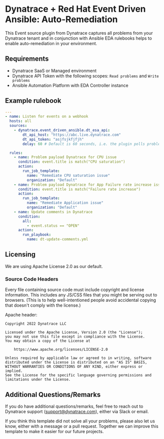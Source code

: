 # Dynatrace + Red Hat Event Driven Ansible: Auto-Remediation

This Event source plugin from Dynatrace captures all problems from your Dynatrace tenant and in conjunction with Ansible EDA rulebooks helps to enable auto-remediation in your environment.

## Requirements

* Dynatrace SaaS or Managed environment
* Dynatrace API Token with the following scopes: `Read problems` and `Write problems`
* Ansible Automation Platform with EDA Controller instance

## Example rulebook

```yaml
---
- name: Listen for events on a webhook
  hosts: all
  sources:
    - dynatrace.event_driven_ansible.dt_esa_api:
        dt_api_host: "https://abc.live.dynatrace.com"
        dt_api_token: "asjfsjkfjfjh"
        delay: 60 # Default is 60 seconds, i.e. the plugin polls problems every 60 seconds

  rules:
    - name: Problem payload Dynatrace for CPU issue
      condition: event.title is match("CPU saturation")
      action:
        run_job_template:
          name: "Remediate CPU saturation issue"
          organization: "Default"
    - name: Problem payload Dynatrace for App Failure rate increase issue
      condition: event.title is match("Failure rate increase")
      action:
        run_job_template:
          name: "Remediate Application issue"
          organization: "Default"
    - name: Update comments in Dynatrace
      condition: 
        all: 
          - event.status == "OPEN"
      action:
        run_playbook:
          name: dt-update-comments.yml
```

## Licensing

We are using Apache License 2.0 as our default.

### Source Code Headers

Every file containing source code must include copyright and license
information. This includes any JS/CSS files that you might be serving out to
browsers. (This is to help well-intentioned people avoid accidental copying that
doesn't comply with the license.)

Apache header:

    Copyright 2022 Dynatrace LLC

    Licensed under the Apache License, Version 2.0 (the "License");
    you may not use this file except in compliance with the License.
    You may obtain a copy of the License at

        https://www.apache.org/licenses/LICENSE-2.0

    Unless required by applicable law or agreed to in writing, software
    distributed under the License is distributed on an "AS IS" BASIS,
    WITHOUT WARRANTIES OR CONDITIONS OF ANY KIND, either express or implied.
    See the License for the specific language governing permissions and
    limitations under the License.

## Additional Questions/Remarks

If you do have additional questions/remarks, feel free to reach out to Dynatrace support (support@dynatrace.com), either via Slack or email.

If you think this template did not solve all your problems, please also let us know, either with a message or a pull request.
Together we can improve this template to make it easier for our future projects.




